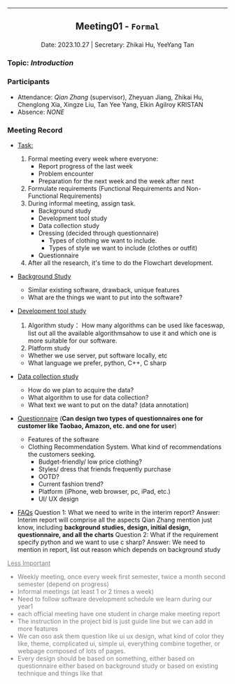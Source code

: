 
---

## <p align="center">Meeting01 - `Formal`</p>

<p align="center">
Date: 2023.10.27 | Secretary: Zhikai Hu, YeeYang Tan
</p>

### Topic: *Introduction*

### Participants

* Attendance:
*Qian Zhang* (supervisor), Zheyuan Jiang,  Zhikai Hu, Chenglong Xia, Xingze Liu, Tan Yee Yang, Elkin Agilroy KRISTAN
* Absence: *NONE*

### Meeting Record

* <u>Task:</u>
  1. Formal meeting every week where everyone:
     * Report progress of the last week
     * Problem encounter
     * Preparation for the next week and the week after next
  2. Formulate requirements (Functional Requirements and Non-Functional Requirements)
  3. During informal meeting, assign task.
     * Background study
     * Development tool study
     * Data collection study
     * Dressing (decided through questionnaire)
       * Types of clothing we want to include.
       * Types of style we want to include (clothes or outfit)
     * Questionnaire
  4. After all the research, it's time to do the Flowchart development.

* <u>Background Study</u>
  * Similar existing software, drawback, unique features
  * What are the things we want to put into the software?
* <u>Development tool study</u>

  1. Algorithm study：
   How many algorithms can be used like faceswap, list out all the available algorithmsahow to use it and which one is more suitable for our software.
  2. Platform study
  * Whether we use server, put software locally, etc
  * What language we prefer, python, C++, C sharp 
* <u>Data collection study</u>
  * How do we plan to acquire the data?
  * What algorithm to use for data collection?
  * What text we want to put on the data? (data annotation)
* <u>Questionnaire</u> (**Can design two types of questionnaires one for customer like Taobao, Amazon, etc. and one for user**)
  * Features of the software
  * Clothing Recommendation System. What kind of recommendations the customers seeking.
    * Budget-friendly/ low price clothing?
    * Styles/ dress that friends frequently purchase
    * OOTD?
    * Current fashion trend?
    * Platform (iPhone, web browser, pc, iPad, etc.)
    * UI/ UX design
* <u>FAQs</u>
Question 1: What we need to write in the interim report?
Answer: lnterim report will comprise all the aspects Qian Zhang mention just know, including **background studies, design, initial design, questionnaire, and all the charts**
Question 2: What if the requirement specify python and we want to use c sharp?
Answer: We need to mention in report, list out reason which depends on background study

<font color=grey>
<u>Less Important</u>

* Weekly meeting, once every week first semester, twice a month second semester (depend on progress)
* Informal meetings (at least 1 or 2 times a week)
* Need to follow software development schedule we learn during our year1
* each official meeting have one student in charge make meeting report
* The instruction in the project bid is just guide line but we can add in more features
* We can oso ask them question like ui ux design, what kind of color they like, theme, complicated ui, simple ui, everything combine together, or webpage composed of lots of pages.
* Every design should be based on something, either based on questionnaire either based on background study or based on existing technique and things like that
</font>
